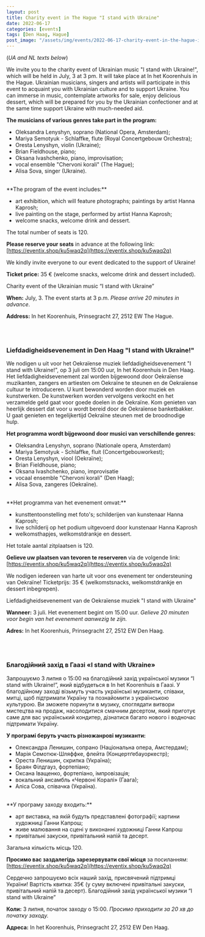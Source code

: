 ```yaml
---
layout: post
title: Charity event in The Hague "I stand with Ukraine"
date: 2022-06-17
categories: [events]
tags: [Den Haag, Hague]
post_image: "/assets/img/events/2022-06-17-charity-event-in-the-hague-i-stand-with-ukraine.webp"
---
```


(*UA and NL texts below*)

We invite you to the charity event of Ukrainian music "I stand with Ukraine!", which will be held in July, 3 at 3 pm. It will take place at In het Koorenhuis in the Hague.
Ukrainian musicians, singers and artists will participate in this event to acquaint you with Ukrainian culture and to support Ukraine.
You can immerse in music, contemplate artworks for sale, enjoy delicious dessert, which will be prepared for you by the Ukrainian confectioner and at the same time support Ukraine with much-needed aid.

**The musicians of various genres take part in the program:**

- Oleksandra Lenyshyn, soprano (National Opera, Amsterdam);
- Mariya Semotyuk - Schlaffke, flute (Royal Concertgebouw Orchestra);
- Oresta Lenyshyn, violin (Ukraine);
- Brian Fieldhouse, piano;
- Oksana Ivashchenko, piano, improvisation;
- vocal ensemble "Chervoni korali" (The Hague);
- Alisa Sova, singer (Ukraine).

<br/>
**The program of the event includes:**

- art exhibition, which will feature photographs; paintings by artist Hanna Kaprosh;
- live painting on the stage, performed by artist Hanna Kaprosh;
- welcome snacks, welcome drink and dessert.

The total number of seats is 120.

**Please reserve your seats** in advance at the following link: [https://eventix.shop/ku5waq2q](https://eventix.shop/ku5waq2q)

We kindly invite everyone to our event dedicated to the support of Ukraine!

**Ticket price:** 35 € (welcome snacks, welcome drink and dessert included).

Charity event of the Ukrainian music “I stand with Ukraine”

**When:** July, 3.  The event starts at 3 p.m. *Please arrive 20 minutes in advance*.

**Address:** In het Koorenhuis, Prinsegracht 27, 2512 EW The Hague.

<br/><br/>
### Liefdadigheidsevenement  in Den Haag  "I stand with Ukraine!"

We nodigen u uit voor het Oekraïense muziek liefdadigheidsevenement "I stand with Ukraine!", op 3 juli om 15:00 uur, In het Koorenhuis in Den Haag.
Het liefdadigheidsevenement zal worden bijgewoond door Oekraïense muzikanten, zangers en artiesten om Oekraïne te steunen en de Oekraïense cultuur te introduceren.
U kunt bewonderd worden door muziek en kunstwerken. De kunstwerken worden vervolgens verkocht en het verzamelde geld gaat voor goede doelen in de Oekraïne. Kom genieten van heerlijk dessert dat voor u wordt bereid door de Oekraïense banketbakker. U gaat genieten en tegelijkertijd Oekraïne steunen met de broodnodige hulp.

**Het programma wordt bijgewoond door musici van verschillende genres:**

- Oleksandra Lenyshyn, soprano (Nationale opera, Amsterdam)
- Mariya Semotyuk - Schlaffke, fluit (Concertgebouworkest);
- Oresta Lenyshyn, viool (Oekraïne);
- Brian Fieldhouse, piano;
- Oksana Ivashchenko, piano, improvisatie
- vocaal ensemble "Chervoni korali" (Den Haag);
- Alisa Sova, zangeres (Oekraïne).

<br/>
**Het programma van het evenement omvat:**

- kunsttentoonstelling met foto's; schilderijen van kunstenaar Hanna Kaprosh;
- live schilderij op het podium uitgevoerd door kunstenaar Hanna Kaprosh
- welkomsthapjes, welkomstdrankje en dessert.

Het totale aantal zitplaatsen is 120.

**Gelieve uw plaatsen van tevoren te reserveren** via de volgende link: [https://eventix.shop/ku5waq2q](https://eventix.shop/ku5waq2q)

We nodigen iedereen van harte uit voor ons evenement ter ondersteuning van Oekraïne!
Ticketprijs: 35 € (welkomstsnacks, welkomstdrankje en dessert inbegrepen).

Liefdadigheidsevenement van de Oekraïense muziek "I stand with Ukraine"

**Wanneer:** 3 juli. Het evenement begint om 15.00 uur. *Gelieve 20 minuten voor begin van het evenement aanwezig te zijn.*

**Adres:** In het Koorenhuis, Prinsegracht 27, 2512 EW Den Haag.

<br/><br/>
### Благодійний захід в Гаазі «I stand with Ukraine»

Запрошуємо 3 липня о 15:00 на благодійний захід української музики “I stand with Ukraine!”, який відбудеться в In het Koorenhuis в Гаазі.
У благодійному заході візьмуть участь українські музиканти, співаки, митці, щоб підтримати Україну та познайомити з українською культурою.
Ви зможете поринути в музику, споглядати витвори мистецтва на продаж, насолодитися смачним десертом, який приготує саме для вас український кондитер, дізнатися багато нового і водночас підтримати Україну.

**У програмі беруть участь різножанрові музиканти:**

- Олександра Ленишин, сопрано (Національна опера, Амстердам);
- Марія Семотюк-Шляффке, флейта (Концертґебауоркестр);
- Ореста Ленишин, скрипка (Україна);
- Браян Філдгауз, фортепіано;
- Оксана Іващенко, фортепіано, імпровізація;
- вокальний ансамбль «Червоні Коралі» (Гаага);
- Аліса Сова, співачка (Україна).

<br/>
**У програму заходу входить:**

- арт виставка, на якій будуть представлені фотографії; картини художниці Ганни Капрош;
- живе малювання на сцені у виконанні художниці Ганни Капрош
- привітальні закуски, привітальний напій та десерт.

Загальна кількість місць 120.

**Просимо вас заздалегідь зарезервувати свої місця** за посиланням: [https://eventix.shop/ku5waq2q](https://eventix.shop/ku5waq2q)

Сердечно запрошуємо всіх наший захід, присвячений підтримці України!
Вартість квитка: 35€ (у суму включені привітальні закуски, привітальний напій та десерт).
Благодійний захід української музики  “I stand with Ukraine”

**Коли:** 3 липня, початок заходу о 15:00. *Просимо приходити за 20 хв до початку заходу.*

**Адреса:** In het Koorenhuis, Prinsegracht 27, 2512 EW Den Haag.
